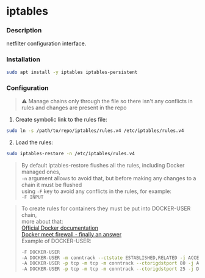 # iptables

### Description

netfilter configuration interface.

### Installation

```bash
sudo apt install -y iptables iptables-persistent
```

### Configuration
> :warning: Manage chains only through the file so there isn't any conflicts in rules and changes are present in the repo

1. Create symbolic link to the rules file:  
```bash
sudo ln -s /path/to/repo/iptables/rules.v4 /etc/iptables/rules.v4
```
2. Load the rules:
```bash
sudo iptables-restore -n /etc/iptables/rules.v4
```
> By default iptables-restore flushes all the rules, including Docker managed ones,  
> ```-n``` argument allows to avoid that, but before making any changes to a chain it must be flushed  
> using ```-F``` key to avoid any conflicts in the rules, for example:  
> ```-F INPUT```  

> To create rules for containers they must be put into DOCKER-USER chain,  
> more about that:  
> [Official Docker documentation](https://docs.docker.com/network/packet-filtering-firewalls/)  
> [Docker meet firewall - finally an answer](https://unrouted.io/2017/08/15/docker-firewall/)  
> Example of DOCKER-USER:  
> ```bash
> -F DOCKER-USER
> -A DOCKER-USER -m conntrack --ctstate ESTABLISHED,RELATED -j ACCEPT
> -A DOCKER-USER -p tcp -m tcp -m conntrack --ctorigdstport 80 -j ACCEPT
> -A DOCKER-USER -p tcp -m tcp -m conntrack --ctorigdstport 25 -j DROP
> ```  